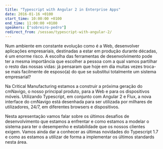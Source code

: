 ```yaml
---
title: "Typescript with Angular 2 in Enterprise Apps"
date: 2016-01-16 +0100
start_time: 10:00:00 +0100
end_time: 11:00:00 +0100
speakers: ["sobreiro-pedro"]
redirect_from: /sessao/typescript-with-angular-2/
---
```

Num ambiente em constante evolução como é a Web, desenvolver aplicações empresariais, destinadas a estar em produção durante décadas, é um enorme risco. A escolha das ferramentas de desenvolvimento pode ter a mesma importância que escolher a pessoa com a qual vamos partilhar o resto das nossas vidas: já pensaram que hoje em dia muitas vezes troca-se mais facilmente de esposo(a) do que se substitui totalmente um sistema empresarial?

Na Critical Manufacturing estamos a construir a próxima geração do cmNavigo, o nosso principal produto, para a Web e para os dispositivos móveis. Utilizando Typescript, em conjunto com Angular 2 e Flux, a nova interface do cmNavigo está desenhada para ser utilizada por milhares de utilizadores, 24/7, em diferentes browsers e dispositivos.

Nesta apresentação vamos falar sobre os últimos desafios de desenvolvimento que estamos a enfrentar e como estamos a modelar o sistema para ter o desempenho e estabilidade que os nossos clientes exigem. Vamos ainda dar a conhecer as últimas novidades do Typescript 1.7 e como as estamos a utilizar de forma a implementar os últimos standards nesta área. 

